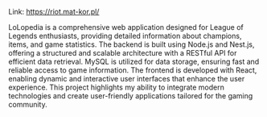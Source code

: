 Link: https://riot.mat-kor.pl/

LoLopedia is a comprehensive web application designed for League of Legends enthusiasts, providing detailed information about champions, items, and game statistics. The backend is built using Node.js and Nest.js, offering a structured and scalable architecture with a RESTful API for efficient data retrieval. MySQL is utilized for data storage, ensuring fast and reliable access to game information. The frontend is developed with React, enabling dynamic and interactive user interfaces that enhance the user experience. This project highlights my ability to integrate modern technologies and create user-friendly applications tailored for the gaming community.
